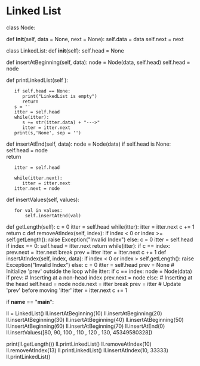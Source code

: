 # Linked List
class Node:
   
   def __init__(self, data = None, next = None):
       self.data = data
       self.next = next 
       
    
class LinkedList:
   def __init__(self): 
       self.head = None
      
   def insertAtBeginning(self, data):
       node = Node(data, self.head)
       self.head = node 
   
   def printLinkedList(self ):
   
       if self.head == None:
          print("LinkedList is empty")
          return 
       s = ''
       itter = self.head
       while(itter):
          s += str(itter.data) + "--->" 
          itter = itter.next
       print(s,'None', sep = '')   
       
   def insertAtEnd(self, data):
       node = Node(data)
       if self.head is None:  
        self.head = node   
        return
       
       itter = self.head 
       
       while(itter.next):
          itter = itter.next 
       itter.next = node
       
   def insertValues(self, values):
       
       for val in values:
           self.insertAtEnd(val)
   
   def getLength(self):
       c = 0 
       itter = self.head
       while(itter):
         itter = itter.next
         c += 1
       return c
   def removeAtIndex(self, index):
       if index < 0 or index >= self.getLength():
           raise Exception("Invalid Index") 
       else:
           c = 0
           itter = self.head
           if index == 0:
               self.head = itter.next
               return
           while(itter):
               if c == index:
                   prev.next = itter.next 
                   break
               prev = itter
               itter = itter.next 
               c += 1 
   def insertAtIndex(self, index, data):
    if index < 0 or index > self.getLength():
        raise Exception("Invalid Index")
    else:
        c = 0
        itter = self.head
        prev = None  # Initialize 'prev' outside the loop
        while itter:
            if c == index:
                node = Node(data)
                if prev:  # Inserting at a non-head index
                    prev.next = node
                else:  # Inserting at the head
                    self.head = node
                node.next = itter
                break
            prev = itter  # Update 'prev' before moving 'itter'
            itter = itter.next
            c += 1
               
           
if __name__ == "__main__":

  ll = LinkedList()
  ll.insertAtBeginning(10)
  ll.insertAtBeginning(20)
  ll.insertAtBeginning(30)
  ll.insertAtBeginning(40)
  ll.insertAtBeginning(50)
  ll.insertAtBeginning(60)
  ll.insertAtBeginning(70)
  ll.insertAtEnd(0)
  ll.insertValues([80, 90, 100 , 110 , 120 , 130, 45349580328])
 
  print(ll.getLength())
  ll.printLinkedList()
  ll.removeAtIndex(10)
  ll.removeAtIndex(13)
  ll.printLinkedList()
  ll.insertAtIndex(10, 33333)
  ll.printLinkedList()
  
